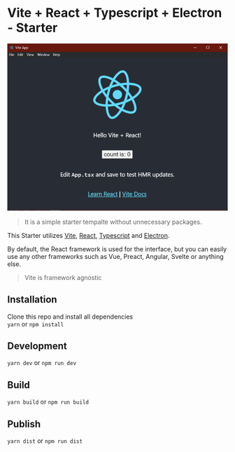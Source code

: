 # Vite + React + Typescript + Electron - Starter

![Vite React+ Typescript + Electron Starter](Screenshot.png)

> It is a simple starter tempalte without unnecessary packages.

This Starter utilizes [Vite](https://github.com/vitejs/vite), [React](https://reactjs.org/), [Typescript](https://www.typescriptlang.org/) and [Electron](https://electronjs.org/).

By default, the React framework is used for the interface, but you can easily use any other frameworks such as Vue, Preact, Angular, Svelte or anything else.

> Vite is framework agnostic

## Installation
Clone this repo and install all dependencies  
`yarn` or `npm install`

## Development

`yarn dev` or `npm run dev`

## Build

`yarn build` or `npm run build`

## Publish

`yarn dist` or `npm run dist`

